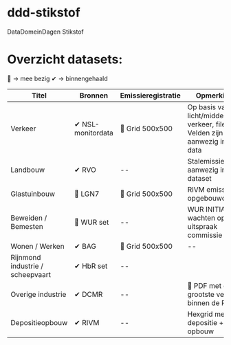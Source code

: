 # ddd-stikstof
DataDomeinDagen Stikstof

# Overzicht datasets:

:radio_button: -> mee bezig
✔ -> binnengehaald

| Titel         | Bronnen       | Emissieregistratie | Opmerkingen |
| ------------- | ------------- | ------------- | ------------- |
| Verkeer  | ✔ NSL-monitordata | :radio_button: Grid 500x500  | Op basis van licht/midden/zwaar verkeer, files etc. Velden zijn aanwezig in NSL data  |
| Landbouw | ✔ RVO  | --  | Stalemissies e.d. aanwezig in RVO dataset  |
| Glastuinbouw | :radio_button: LGN7  | :radio_button: Grid 500x500  | RIVM emissies opgebouwd  |
| Beweiden / Bemesten | :radio_button: WUR set  | --  | WUR INITIATOR, wachten op uitspraak commissie   |
| Wonen / Werken | ✔ BAG  | :radio_button: Grid 500x500 | -- |
| Rijnmond industrie / scheepvaart | ✔ HbR set   | --  |
| Overige industrie| ✔ DCMR  | --  | :radio_button: PDF met de grootste vervuilers binnen de PZH. |
| Depositieopbouw | ✔ RIVM  | --  | Hexgrid met totale depositie + opbouw |
